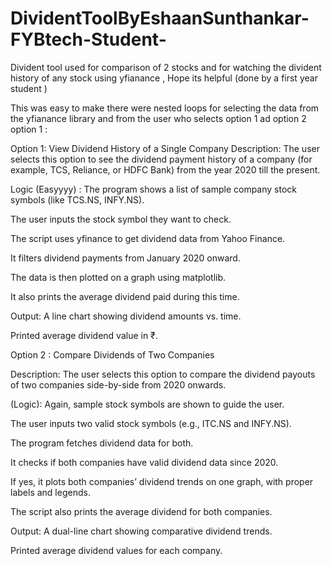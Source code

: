 # DividentToolByEshaanSunthankar-FYBtech-Student-
Divident tool used for comparison of 2 stocks and for watching the divident history of any stock using yfianance , Hope its helpful (done by a first year student )

This was easy to make there were  nested loops for selecting the data from the yfianance library and from the user who selects option 1 ad option 2 
option 1 :

 Option 1: View Dividend History of a Single Company
 Description:
The user selects this option to see the dividend payment history of a company (for example, TCS, Reliance, or HDFC Bank) from the year 2020 till the present.

 Logic (Easyyyy) :
The program shows a list of sample company stock symbols (like TCS.NS, INFY.NS).

The user inputs the stock symbol they want to check.

The script uses yfinance to get dividend data from Yahoo Finance.

It filters dividend payments from January 2020 onward.

The data is then plotted on a graph using matplotlib.

It also prints the average dividend paid during this time.

 Output:
A line chart showing dividend amounts vs. time.

Printed average dividend value in ₹.

Option 2 : 
  Compare Dividends of Two Companies
  
 Description:
The user selects this option to compare the dividend payouts of two companies side-by-side from 2020 onwards.

  (Logic):
Again, sample stock symbols are shown to guide the user.

The user inputs two valid stock symbols (e.g., ITC.NS and INFY.NS).

The program fetches dividend data for both.

It checks if both companies have valid dividend data since 2020.

If yes, it plots both companies’ dividend trends on one graph, with proper labels and legends.

The script also prints the average dividend for both companies.

Output:
A dual-line chart showing comparative dividend trends.

Printed average dividend values for each company.
